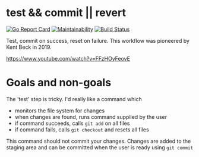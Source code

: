 # test && commit || revert

[![Go Report Card](https://goreportcard.com/badge/github.com/heymatthew/tcr)](https://goreportcard.com/report/github.com/go-git/go-git)
[![Maintainability](https://api.codeclimate.com/v1/badges/2161eb11259c773f1e61/maintainability)](https://codeclimate.com/github/heymatthew/tcr/maintainability)
[![Build Status](https://img.shields.io/endpoint.svg?url=https%3A%2F%2Factions-badge.atrox.dev%2Fheymatthew%2Ftcr%2Fbadge%3Fref%3Dmaster&style=flat)](https://actions-badge.atrox.dev/heymatthew/tcr/goto?ref=master)

Test, commit on success, reset on failure. This workflow was pioneered by Kent Beck in 2019.

https://www.youtube.com/watch?v=FFzHOyFeovE

# Goals and non-goals

The 'test' step is tricky. I'd really like a command which
- monitors the file system for changes
- when changes are found, runs command supplied by the user
- if command succeeds, calls `git add` on all files
- if command fails, calls `git checkout` and resets all files

This command should not commit your changes. Changes are added to the staging area and can be
committed when the user is ready using `git commit`
